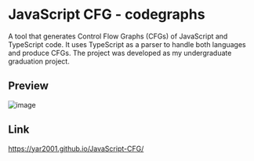 # JavaScript CFG - codegraphs

A tool that generates Control Flow Graphs (CFGs) of JavaScript and TypeScript code. It uses TypeScript as a parser to handle both languages and produce CFGs. The project was developed as my undergraduate graduation project.

## Preview

![image](https://github.com/yar2001/JavaScript-CFG/assets/20311434/39a0bb61-3c99-48a0-abc8-ed39973d39f8)

## Link
https://yar2001.github.io/JavaScript-CFG/
